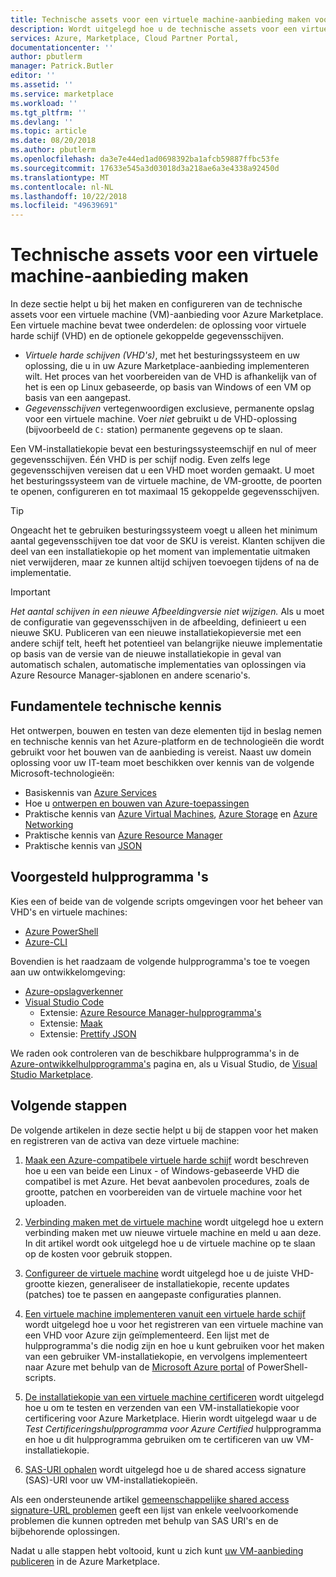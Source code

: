 ```yaml
---
title: Technische assets voor een virtuele machine-aanbieding maken voor de Azure Marketplace | Microsoft Docs
description: Wordt uitgelegd hoe u de technische assets voor een virtuele machine-aanbieding maken in Azure Marketplace.
services: Azure, Marketplace, Cloud Partner Portal,
documentationcenter: ''
author: pbutlerm
manager: Patrick.Butler
editor: ''
ms.assetid: ''
ms.service: marketplace
ms.workload: ''
ms.tgt_pltfrm: ''
ms.devlang: ''
ms.topic: article
ms.date: 08/20/2018
ms.author: pbutlerm
ms.openlocfilehash: da3e7e44ed1ad0698392ba1afcb59887ffbc53fe
ms.sourcegitcommit: 17633e545a3d03018d3a218ae6a3e4338a92450d
ms.translationtype: MT
ms.contentlocale: nl-NL
ms.lasthandoff: 10/22/2018
ms.locfileid: "49639691"
---
```

# <a name="create-technical-assets-for-a-virtual-machine-offer"></a>Technische assets voor een virtuele machine-aanbieding maken

In deze sectie helpt u bij het maken en configureren van de technische assets voor een virtuele machine (VM)-aanbieding voor Azure Marketplace.  Een virtuele machine bevat twee onderdelen: de oplossing voor virtuele harde schijf (VHD) en de optionele gekoppelde gegevensschijven.  

- *Virtuele harde schijven (VHD's)*, met het besturingssysteem en uw oplossing, die u in uw Azure Marketplace-aanbieding implementeren wilt. Het proces van het voorbereiden van de VHD is afhankelijk van of het is een op Linux gebaseerde, op basis van Windows of een VM op basis van een aangepast.
- *Gegevensschijven* vertegenwoordigen exclusieve, permanente opslag voor een virtuele machine. Voer *niet* gebruikt u de VHD-oplossing (bijvoorbeeld de `C:` station) permanente gegevens op te slaan.

Een VM-installatiekopie bevat een besturingssysteemschijf en nul of meer gegevensschijven. Één VHD is per schijf nodig. Even zelfs lege gegevensschijven vereisen dat u een VHD moet worden gemaakt.
U moet het besturingssysteem van de virtuele machine, de VM-grootte, de poorten te openen, configureren en tot maximaal 15 gekoppelde gegevensschijven.

> [!TIP] 
> Ongeacht het te gebruiken besturingssysteem voegt u alleen het minimum aantal gegevensschijven toe dat voor de SKU is vereist. Klanten schijven die deel van een installatiekopie op het moment van implementatie uitmaken niet verwijderen, maar ze kunnen altijd schijven toevoegen tijdens of na de implementatie. 

> [!IMPORTANT]
> *Het aantal schijven in een nieuwe Afbeeldingversie niet wijzigen.* Als u moet de configuratie van gegevensschijven in de afbeelding, definieert u een nieuwe SKU. Publiceren van een nieuwe installatiekopieversie met een andere schijf telt, heeft het potentieel van belangrijke nieuwe implementatie op basis van de versie van de nieuwe installatiekopie in geval van automatisch schalen, automatische implementaties van oplossingen via Azure Resource Manager-sjablonen en andere scenario's.


## <a name="fundamental-technical-knowledge"></a>Fundamentele technische kennis

Het ontwerpen, bouwen en testen van deze elementen tijd in beslag nemen en technische kennis van het Azure-platform en de technologieën die wordt gebruikt voor het bouwen van de aanbieding is vereist. Naast uw domein oplossing voor uw IT-team moet beschikken over kennis van de volgende Microsoft-technologieën: 
-   Basiskennis van [Azure Services](https://azure.microsoft.com/services/) 
-   Hoe u [ontwerpen en bouwen van Azure-toepassingen](https://azure.microsoft.com/solutions/architecture/)
-   Praktische kennis van [Azure Virtual Machines](https://azure.microsoft.com/services/virtual-machines/), [Azure Storage](https://azure.microsoft.com/services/?filter=storage) en [Azure Networking](https://azure.microsoft.com/services/?filter=networking)
-   Praktische kennis van [Azure Resource Manager](https://azure.microsoft.com/features/resource-manager/)
-   Praktische kennis van [JSON](https://www.json.org/)


## <a name="suggested-tools"></a>Voorgesteld hulpprogramma 's 

Kies een of beide van de volgende scripts omgevingen voor het beheer van VHD's en virtuele machines:
-   [Azure PowerShell](https://docs.microsoft.com/powershell/azure/overview)
-   [Azure-CLI](https://docs.microsoft.com/cli/azure)

Bovendien is het raadzaam de volgende hulpprogramma's toe te voegen aan uw ontwikkelomgeving: 

-   [Azure-opslagverkenner](https://docs.microsoft.com/azure/vs-azure-tools-storage-manage-with-storage-explorer)
-   [Visual Studio Code](https://code.visualstudio.com/)
    *   Extensie: [Azure Resource Manager-hulpprogramma's](https://marketplace.visualstudio.com/items?itemName=msazurermtools.azurerm-vscode-tools)
    *   Extensie: [Maak](https://marketplace.visualstudio.com/items?itemName=HookyQR.beautify)
    *   Extensie: [Prettify JSON](https://marketplace.visualstudio.com/items?itemName=mohsen1.prettify-json)

We raden ook controleren van de beschikbare hulpprogramma's in de [Azure-ontwikkelhulpprogramma's](https://azure.microsoft.com/tools/) pagina en, als u Visual Studio, de [Visual Studio Marketplace](https://marketplace.visualstudio.com/).


## <a name="next-steps"></a>Volgende stappen

De volgende artikelen in deze sectie helpt u bij de stappen voor het maken en registreren van de activa van deze virtuele machine:

1. [Maak een Azure-compatibele virtuele harde schijf](./cpp-create-vhd.md) wordt beschreven hoe u een van beide een Linux - of Windows-gebaseerde VHD die compatibel is met Azure.  Het bevat aanbevolen procedures, zoals de grootte, patchen en voorbereiden van de virtuele machine voor het uploaden.

2. [Verbinding maken met de virtuele machine](./cpp-connect-vm.md) wordt uitgelegd hoe u extern verbinding maken met uw nieuwe virtuele machine en meld u aan deze.  In dit artikel wordt ook uitgelegd hoe u de virtuele machine op te slaan op de kosten voor gebruik stoppen.

3. [Configureer de virtuele machine](./cpp-configure-vm.md) wordt uitgelegd hoe u de juiste VHD-grootte kiezen, generaliseer de installatiekopie, recente updates (patches) toe te passen en aangepaste configuraties plannen.

4. [Een virtuele machine implementeren vanuit een virtuele harde schijf](./cpp-deploy-vm-vhd.md) wordt uitgelegd hoe u voor het registreren van een virtuele machine van een VHD voor Azure zijn geïmplementeerd.  Een lijst met de hulpprogramma's die nodig zijn en hoe u kunt gebruiken voor het maken van een gebruiker VM-installatiekopie, en vervolgens implementeert naar Azure met behulp van de [Microsoft Azure portal](https://ms.portal.azure.com/) of PowerShell-scripts. 

5. [De installatiekopie van een virtuele machine certificeren](./cpp-certify-vm.md) wordt uitgelegd hoe u om te testen en verzenden van een VM-installatiekopie voor certificering voor Azure Marketplace. Hierin wordt uitgelegd waar u de *Test Certificeringshulpprogramma voor Azure Certified* hulpprogramma en hoe u dit hulpprogramma gebruiken om te certificeren van uw VM-installatiekopie. 

6. [SAS-URI ophalen](./cpp-get-sas-uri.md) wordt uitgelegd hoe u de shared access signature (SAS)-URI voor uw VM-installatiekopieën.
 
Als een ondersteunende artikel [gemeenschappelijke shared access signature-URL problemen](./cpp-common-sas-url-issues.md) geeft een lijst van enkele veelvoorkomende problemen die kunnen optreden met behulp van SAS URI's en de bijbehorende oplossingen.

Nadat u alle stappen hebt voltooid, kunt u zich kunt [uw VM-aanbieding publiceren](./cpp-publish-offer.md) in de Azure Marketplace.
